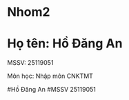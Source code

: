 # Nhom2
<!DOCTYPE html>
<html lang="vi">
<head>
    <meta charset="UTF-8">
    <title>Thông tin cá nhân</title>
</head>
<body>
    <h1>Họ tên: Hồ Đăng An</h1>
    <p>MSSV: 25119051</p>
    <p>Môn học: Nhập môn CNKTMT</p>
</body>
</html>
#Hồ Đăng An
#MSSV 25119051

